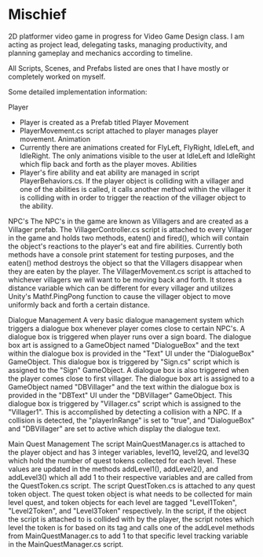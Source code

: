 # Mischief

2D platformer video game in progress for Video Game Design class. I am acting as project lead, delegating tasks, managing productivity, and planning gameplay and mechanics according to timeline.

All Scripts, Scenes, and Prefabs listed are ones that I have mostly or completely worked on myself.

Some detailed implementation information:

Player
- Player is created as a Prefab titled Player
Movement
- PlayerMovement.cs script attached to player manages player movement.
Animation
- Currently there are animations created for FlyLeft, FlyRight, IdleLeft, and IdleRight. The only animations visible to the user at IdleLeft and IdleRight which flip back and forth as the player moves.
Abilities
- Player's fire ability and eat ability are managed in script PlayerBehaviors.cs. If the player object is colliding with a villager and one of the abilities is called, it calls another method within the villager it is colliding with in order to trigger the reaction of the villager object to the ability.


NPC's
The NPC's in the game are known as Villagers and are created as a Villager prefab.
The VillagerController.cs script is attached to every Villager in the game and holds two methods, eaten() and fired(), which will contain the object's reactions to the player's eat and fire abilities. Currently both methods have a console print statement for testing purposes, and the eaten() method destroys the object so that the Villagers disappear when they are eaten by the player.
The VillagerMovement.cs script is attached to whichever villagers we will want to be moving back and forth. It stores a distance variable which can be different for every villager and utilizes Unity's Mathf.PingPong function to cause the villager object to move uniformly back and forth a certain distance.

Dialogue Management
A very basic dialogue management system which triggers a dialogue box whenever player comes close to certain NPC's.
A dialogue box is triggered when player runs over a sign board. The dialogue box art is assigned to a GameObject named "DialogueBox" and the text within the dialogue box is provided in the "Text" UI under the "DialogueBox" GameObject. This dialogue box is triggered by "Sign.cs" script which is assigned to the "Sign" GameObject.
A dialogue box is also triggered when the player comes close to first villager. The dialogue box art is assigned to a GameObject named "DBVillager" and the text within the dialogue box is provided in the "DBText" UI under the "DBVillager" GameObject. This dialogue box is triggered by "Villager.cs" script which is assigned to the "Villager1".
This is accomplished by detecting a collision with a NPC. If a collision is detected, the "playerInRange" is set to "true", and "DialogueBox" and "DBVillager" are set to active which display the dialogue text.
  
Main Quest Management
The script MainQuestManager.cs is attached to the player object and has 3 integer variables, level1Q, level2Q, and level3Q which hold the number of quest tokens collected for each level. These values are updated in the methods addLevel1(), addLevel2(), and addLevel3() which all add 1 to their respective variables and are called from the QuestToken.cs script.
The script QuestToken.cs is attached to any quest token object. The quest token object is what needs to be collected for main level quest, and token objects for each level are tagged "Level1Token", "Level2Token", and "Level3Token" respectively. In the script, if the object the script is attached to is collided with by the player, the script notes which level the token is for based on its tag and calls one of the addLevel methods from MainQuestManager.cs to add 1 to that specific level tracking variable in the MainQuestManager.cs script.
